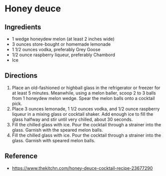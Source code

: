 # Honey deuce

## Ingredients

- 1 wedge honeydew melon (at least 2 inches wide)
- 3 ounces store-bought or homemade lemonade
- 1 1/2 ounces vodka, preferably Grey Goose
- 1/2 ounce raspberry liqueur, preferably Chambord
- Ice

## Directions

1. Place an old-fashioned or highball glass in the refrigerator or freezer for at least 5 minutes. Meanwhile, using a melon baller, scoop 2 to 3 balls from 1 honeydew melon wedge. Spear the melon balls onto a cocktail pick.
2. Place 3 ounces lemonade, 1 1/2 ounces vodka, and 1/2 ounce raspberry liqueur in a mixing glass or cocktail shaker. Add enough ice to fill the glass halfway and stir until very chilled, about 30 seconds.
3. Fill the chilled glass with ice. Pour the cocktail through a strainer into the glass. Garnish with the speared melon balls.
4. Fill the chilled glass with ice. Pour the cocktail through a strainer into the glass. Garnish with speared melon balls.

## Reference

- <https://www.thekitchn.com/honey-deuce-cocktail-recipe-23677290>
 